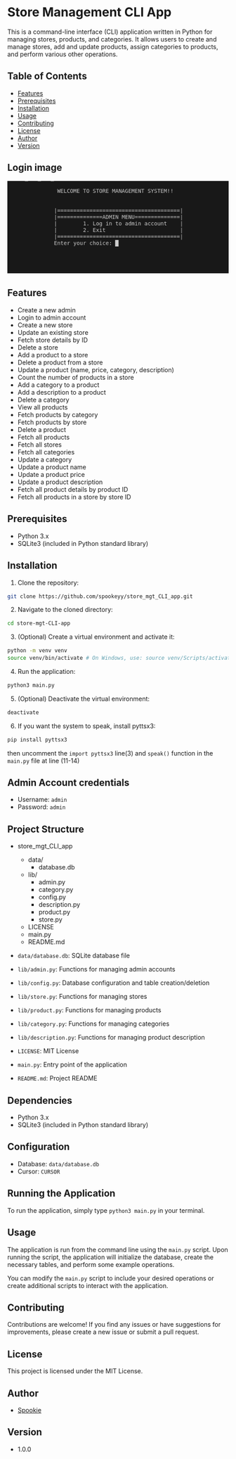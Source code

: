 # Store Management CLI App

This is a command-line interface (CLI) application written in Python for managing stores, products, and categories. It allows users to create and manage stores, add and update products, assign categories to products, and perform various other operations.

## Table of Contents

- [Features](#features)
- [Prerequisites](#prerequisites)
- [Installation](#installation)
- [Usage](#usage)
- [Contributing](#contributing)
- [License](#license)
- [Author](#author)
- [Version](#version)

## Login image
![Login image](./login.png)
## Features
- Create a new admin
- Login to admin account
- Create a new store
- Update an existing store
- Fetch store details by ID
- Delete a store
- Add a product to a store
- Delete a product from a store
- Update a product (name, price, category, description)
- Count the number of products in a store
- Add a category to a product
- Add a description to a product
- Delete a category
- View all products
- Fetch products by category
- Fetch products by store
- Delete a product
- Fetch all products
- Fetch all stores
- Fetch all categories
- Update a category
- Update a product name
- Update a product price
- Update a product description
- Fetch all product details by product ID
- Fetch all products in a store by store ID

## Prerequisites

- Python 3.x
- SQLite3 (included in Python standard library)

## Installation

1. Clone the repository:
```bash
git clone https://github.com/spookeyy/store_mgt_CLI_app.git
```
2. Navigate to the cloned directory:
```bash
cd store-mgt-CLI-app
```
3. (Optional) Create a virtual environment and activate it:
```bash
python -m venv venv
source venv/bin/activate # On Windows, use: source venv/Scripts/activate
```
4. Run the application:
```bash
python3 main.py
```
5. (Optional) Deactivate the virtual environment:
```bash
deactivate
```
6. If you want the system to speak, install pyttsx3:
```bash
pip install pyttsx3
```
then uncomment the `import pyttsx3` line(3) and `speak()` function in the `main.py` file at line (11-14)

## Admin Account credentials
- Username: `admin`
- Password: `admin`

## Project Structure

- store_mgt_CLI_app
    - data/
        - database.db
    - lib/
        - admin.py
        - category.py
        - config.py
        - description.py
        - product.py
        - store.py
    - LICENSE
    - main.py
    - README.md

- `data/database.db`: SQLite database file
- `lib/admin.py`: Functions for managing admin accounts
- `lib/config.py`: Database configuration and table creation/deletion
- `lib/store.py`: Functions for managing stores
- `lib/product.py`: Functions for managing products
- `lib/category.py`: Functions for managing categories
- `lib/description.py`: Functions for managing product description
- `LICENSE`: MIT License
- `main.py`: Entry point of the application
- `README.md`: Project README

## Dependencies

- Python 3.x
- SQLite3 (included in Python standard library)

## Configuration

- Database: `data/database.db`
- Cursor: `CURSOR`

## Running the Application

To run the application, simply type `python3 main.py` in your terminal.

## Usage
The application is run from the command line using the `main.py` script. Upon running the script, the application will initialize the database, create the necessary tables, and perform some example operations.

You can modify the `main.py` script to include your desired operations or create additional scripts to interact with the application.

## Contributing
Contributions are welcome! If you find any issues or have suggestions for improvements, please create a new issue or submit a pull request.

## License
This project is licensed under the MIT License.

## Author
- [Spookie](https://github.com/spookeyy)

## Version
- 1.0.0
